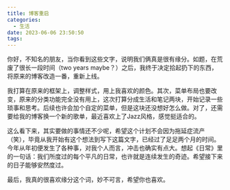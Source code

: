 ```yaml
---
title: 博客重启
categories:
  - 生活
date: 2023-06-06 23:50:50
tags:
---
```


你好，不知名的朋友，当你看到这些文字，说明我们俩真是很有缘分。如题，在荒废了很长一段时间（two years maybe？）之后，我终于决定拾起扔下的东西，将原来的博客改造一番，重新上线。

<!-- more -->

我打算在原来的框架上，调整样式，用上我喜欢的颜色。其次，菜单布局也要改变，原来的分类功能完全没有用上，这次打算分成生活和笔记两块，开始记录一些琐事和思考。后续也许会加个自定的菜单，但是这块还没想好怎么做。对了，还需要给我的博客换一个新的歌单，最近喜欢上了Jazz风格，感觉挺适合的。

这么看下来，其实要做的事情还不少呢，希望这个计划不会因为拖延症流产（笑），毕竟从我开始有这个想法到写下这篇文字，已经过了足足两个月的时间。今年从年初便发生了各种事，对我个人而言，冲击也确实有点大。想起《日常》里的一句话：我们所度过的每个平凡的日常，也许就是连续发生的奇迹。希望接下来的日子能够安然度过。

最后，我真的很喜欢缘分这个词，妙不可言，希望你也喜欢。
